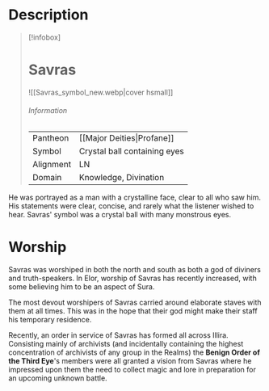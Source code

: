 # Description

> [!infobox]
> # Savras
> ![[Savras_symbol_new.webp|cover hsmall]]
> ###### Information
> | | |
> |---|---|
> | Pantheon | [[Major Deities\|Profane]] |
> | Symbol | Crystal ball containing eyes |
> | Alignment | LN |
> | Domain | Knowledge, Divination |

He was portrayed as a man with a crystalline face, clear to all who saw him. His statements were clear, concise, and rarely what the listener wished to hear. Savras' symbol was a crystal ball with many monstrous eyes.

# Worship

Savras was worshiped in both the north and south as both a god of diviners and truth-speakers. In Elor, worship of Savras has recently increased, with some believing him to be an aspect of Sura.

The most devout worshipers of Savras carried around elaborate staves with them at all times. This was in the hope that their god might make their staff his temporary residence.

Recently, an order in service of Savras has formed all across Illira. Consisting mainly of archivists (and incidentally containing the highest concentration of archivists of any group in the Realms) the **Benign Order of the Third Eye**'s members were all granted a vision from Savras where he impressed upon them the need to collect magic and lore in preparation for an upcoming unknown battle.